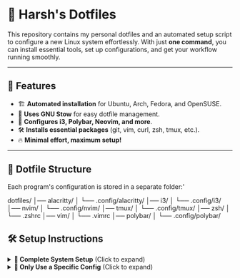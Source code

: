 # 🚀 Harsh's Dotfiles

This repository contains my personal dotfiles and an automated setup script to configure a new Linux system effortlessly. With just **one command**, you can install essential tools, set up configurations, and get your workflow running smoothly.

---

## 📜 Features

- 🏗️ **Automated installation** for Ubuntu, Arch, Fedora, and OpenSUSE.
- 🔗 **Uses GNU Stow** for easy dotfile management.
- 🎨 **Configures i3, Polybar, Neovim, and more**.
- 🛠️ **Installs essential packages** (git, vim, curl, zsh, tmux, etc.).
- 🔥 **Minimal effort, maximum setup!**

---

## 📂 Dotfile Structure
Each program's configuration is stored in a separate folder:'

dotfiles/ │── alacritty/ │ └── .config/alacritty/ │── i3/ │ └── .config/i3/ │── nvim/ │ └── .config/nvim/ │── tmux/ │ └── .config/tmux/ │── zsh/ │ └── .zshrc │── vim/ │ └── .vimrc │── polybar/ │ └── .config/polybar/ 

## 🛠️ Setup Instructions

<details>
  <summary><strong>🚀 Complete System Setup</strong> (Click to expand)</summary>

### **1️⃣ Clone the Repository**
```bash
git clone https://github.com/harshze/dotfiles.git ~/dotfiles
cd ~/dotfiles
  ```

### 2️⃣ Run the Setup Script
```bash setup.sh`
  ```

### 3️⃣ Follow the Prompts
The script will ask you to select your Linux distribution:

🐧 Ubuntu/Debian
🏴‍☠️ Arch/Manjaro
🔵 Fedora
🟢 OpenSUSE
Once selected, the script will:

Update and upgrade your system.
Install essential tools (i3, Polybar, Vim, Neovim, Rofi, etc.).
Use GNU Stow to manage your dotfiles and create symlinks.
Reload i3 to apply configurations.

🎯 Uninstalling
If you want to remove a specific configuration, use:
  ```
stow -D <folder_name>
```
For example, to remove the i3 configuration:
```stow -D i3 
```
</details>

<details> <summary><strong>🎯 Only Use a Specific Config</strong> (Click to expand)</summary>
